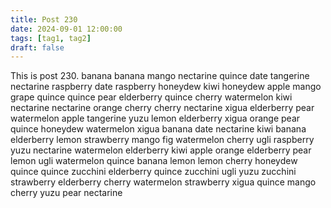```yaml
---
title: Post 230
date: 2024-09-01 12:00:00
tags: [tag1, tag2]
draft: false
---
```

This is post 230.
banana
banana
mango
nectarine
quince
date
tangerine
nectarine
raspberry
date
raspberry
honeydew
kiwi
honeydew
apple
mango
grape
quince
quince
pear
elderberry
quince
cherry
watermelon
kiwi
nectarine
nectarine
orange
cherry
cherry
nectarine
xigua
elderberry
pear
watermelon
apple
tangerine
yuzu
lemon
elderberry
xigua
orange
pear
quince
honeydew
watermelon
xigua
banana
date
nectarine
kiwi
banana
elderberry
lemon
strawberry
mango
fig
watermelon
cherry
ugli
raspberry
yuzu
nectarine
watermelon
elderberry
kiwi
apple
orange
elderberry
pear
lemon
ugli
watermelon
quince
banana
lemon
lemon
cherry
honeydew
quince
quince
zucchini
elderberry
quince
zucchini
ugli
yuzu
zucchini
strawberry
elderberry
cherry
watermelon
strawberry
xigua
quince
mango
cherry
yuzu
pear
nectarine
